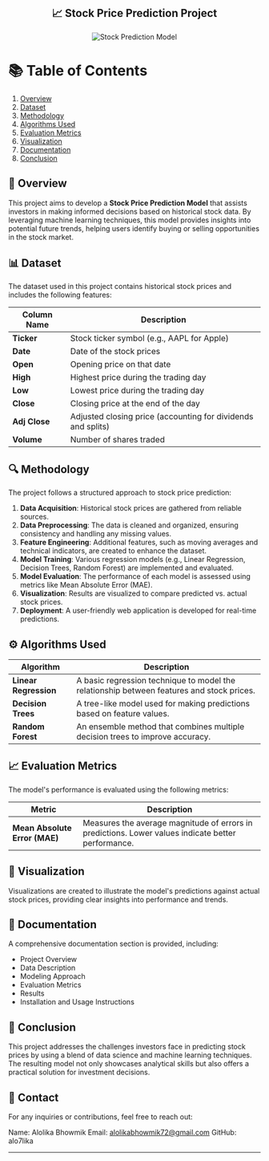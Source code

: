 <div align="center">

##  📈 Stock Price Prediction Project

![Stock Prediction Model](https://raw.githubusercontent.com/alo7lika/ML-Nexus/refs/heads/main/Time%20Series%20Analysis/Stock%20Price%20Prediction%20Project/InvestWise%20-%20Stock%20Prediction%20Model.png)

</div>

# 📚 Table of Contents

1. [Overview](#-overview)
2. [Dataset](#-dataset)
3. [Methodology](#-methodology)
4. [Algorithms Used](#-algorithms-used)
5. [Evaluation Metrics](#-evaluation-metrics)
6. [Visualization](#-visualization)
7. [Documentation](#-documentation)
8. [Conclusion](#-conclusion)

## 🚀 Overview
This project aims to develop a **Stock Price Prediction Model** that assists investors in making informed decisions based on historical stock data. By leveraging machine learning techniques, this model provides insights into potential future trends, helping users identify buying or selling opportunities in the stock market.

## 📊 Dataset
The dataset used in this project contains historical stock prices and includes the following features:

| Column Name | Description                                                  |
|-------------|--------------------------------------------------------------|
| **Ticker**  | Stock ticker symbol (e.g., AAPL for Apple)                  |
| **Date**    | Date of the stock prices                                     |
| **Open**    | Opening price on that date                                   |
| **High**    | Highest price during the trading day                         |
| **Low**     | Lowest price during the trading day                          |
| **Close**   | Closing price at the end of the day                          |
| **Adj Close**| Adjusted closing price (accounting for dividends and splits)|
| **Volume**  | Number of shares traded                                      |

## 🔍 Methodology
The project follows a structured approach to stock price prediction:

1. **Data Acquisition**: Historical stock prices are gathered from reliable sources.
2. **Data Preprocessing**: The data is cleaned and organized, ensuring consistency and handling any missing values.
3. **Feature Engineering**: Additional features, such as moving averages and technical indicators, are created to enhance the dataset.
4. **Model Training**: Various regression models (e.g., Linear Regression, Decision Trees, Random Forest) are implemented and evaluated.
5. **Model Evaluation**: The performance of each model is assessed using metrics like Mean Absolute Error (MAE).
6. **Visualization**: Results are visualized to compare predicted vs. actual stock prices.
7. **Deployment**: A user-friendly web application is developed for real-time predictions.

## ⚙️ Algorithms Used
| Algorithm                   | Description                                                  |
|-----------------------------|--------------------------------------------------------------|
| **Linear Regression**       | A basic regression technique to model the relationship between features and stock prices. |
| **Decision Trees**          | A tree-like model used for making predictions based on feature values. |
| **Random Forest**           | An ensemble method that combines multiple decision trees to improve accuracy. |

## 📈 Evaluation Metrics
The model's performance is evaluated using the following metrics:

| Metric                     | Description                                                   |
|----------------------------|---------------------------------------------------------------|
| **Mean Absolute Error (MAE)** | Measures the average magnitude of errors in predictions. Lower values indicate better performance. |

## 🎨 Visualization
Visualizations are created to illustrate the model's predictions against actual stock prices, providing clear insights into performance and trends.

## 📖 Documentation
A comprehensive documentation section is provided, including:
- Project Overview
- Data Description
- Modeling Approach
- Evaluation Metrics
- Results
- Installation and Usage Instructions

## 🌟 Conclusion
This project addresses the challenges investors face in predicting stock prices by using a blend of data science and machine learning techniques. The resulting model not only showcases analytical skills but also offers a practical solution for investment decisions.

## 📧 Contact
For any inquiries or contributions, feel free to reach out:

Name: Alolika Bhowmik
Email: alolikabhowmik72@gmail.com
GitHub: alo7lika

---

